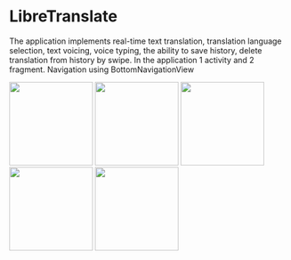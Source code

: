 # LibreTranslate
The application implements real-time text translation, translation language selection, text voicing, voice typing, the ability to save history, delete translation from history by swipe. In the application 1 activity and 2 fragment. Navigation using BottomNavigationView


<img src="https://user-images.githubusercontent.com/86536988/171443981-3b7a2ac6-a901-4631-a0ef-7a924ef3b8e5.png" width="150">   <img src="https://user-images.githubusercontent.com/86536988/171443986-9ae17170-f4db-4ff0-a2a8-90c459acfbb8.png" width="150">   <img src="https://user-images.githubusercontent.com/86536988/171444000-2e80cf03-de6a-49d8-b634-18cbe4d50c53.png" width="150">   <img src="https://user-images.githubusercontent.com/86536988/171444004-d7d2d7e6-1151-4b3d-94fc-32c0a2215965.png" width="150">   <img src="https://user-images.githubusercontent.com/86536988/171444299-d15d3bb5-b448-4fb9-95fc-b8b2ffec0867.png" width="150">

